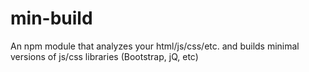 min-build
=========

An npm module that analyzes your html/js/css/etc. and builds minimal versions of js/css libraries (Bootstrap, jQ, etc)
